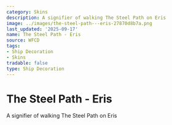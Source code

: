 ```yaml
---
category: Skins
description: A signifier of walking The Steel Path on Eris
image: ../images/the-steel-path---eris-27870d8b7a.png
last_updated: '2025-09-17'
name: The Steel Path - Eris
source: WFCD
tags:
- Ship Decoration
- Skins
tradable: false
type: Ship Decoration
---
```


# The Steel Path - Eris

A signifier of walking The Steel Path on Eris

